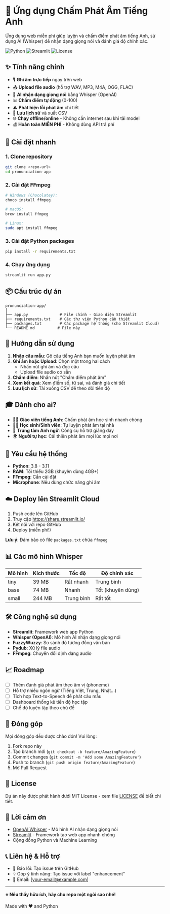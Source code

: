 # 🧠 Ứng dụng Chấm Phát Âm Tiếng Anh

Ứng dụng web miễn phí giúp luyện và chấm điểm phát âm tiếng Anh, sử dụng AI (Whisper) để nhận dạng giọng nói và đánh giá độ chính xác.

![Python](https://img.shields.io/badge/Python-3.8%2B-blue)
![Streamlit](https://img.shields.io/badge/Streamlit-1.28%2B-red)
![License](https://img.shields.io/badge/License-MIT-green)

## ✨ Tính năng chính

-   🎙️ **Ghi âm trực tiếp** ngay trên web
-   📤 **Upload file audio** (hỗ trợ WAV, MP3, M4A, OGG, FLAC)
-   🤖 **AI nhận dạng giọng nói** bằng Whisper (OpenAI)
-   📊 **Chấm điểm tự động** (0-100)
-   ⚠️ **Phát hiện lỗi phát âm** chi tiết
-   📜 **Lưu lịch sử** và xuất CSV
-   🌐 **Chạy offline/online** - Không cần internet sau khi tải model
-   💰 **Hoàn toàn MIỄN PHÍ** - Không dùng API trả phí

## 🚀 Cài đặt nhanh

### 1. Clone repository

```bash
git clone <repo-url>
cd pronunciation-app
```

### 2. Cài đặt FFmpeg

```bash
# Windows (Chocolatey):
choco install ffmpeg

# macOS:
brew install ffmpeg

# Linux:
sudo apt install ffmpeg
```

### 3. Cài đặt Python packages

```bash
pip install -r requirements.txt
```

### 4. Chạy ứng dụng

```bash
streamlit run app.py
```

## 📦 Cấu trúc dự án

```
pronunciation-app/
│
├── app.py              # File chính - Giao diện Streamlit
├── requirements.txt    # Các thư viện Python cần thiết
├── packages.txt        # Các package hệ thống (cho Streamlit Cloud)
└── README.md          # File này
```

## 🎯 Hướng dẫn sử dụng

1. **Nhập câu mẫu**: Gõ câu tiếng Anh bạn muốn luyện phát âm
2. **Ghi âm hoặc Upload**: Chọn một trong hai cách
    - Nhấn nút ghi âm và đọc câu
    - Upload file audio có sẵn
3. **Chấm điểm**: Nhấn nút "Chấm điểm phát âm"
4. **Xem kết quả**: Xem điểm số, từ sai, và đánh giá chi tiết
5. **Lưu lịch sử**: Tải xuống CSV để theo dõi tiến độ

## 🎓 Dành cho ai?

-   👨‍🏫 **Giáo viên tiếng Anh**: Chấm phát âm học sinh nhanh chóng
-   👨‍🎓 **Học sinh/Sinh viên**: Tự luyện phát âm tại nhà
-   🏢 **Trung tâm Anh ngữ**: Công cụ hỗ trợ giảng dạy
-   🌍 **Người tự học**: Cải thiện phát âm mọi lúc mọi nơi

## 🔧 Yêu cầu hệ thống

-   **Python**: 3.8 - 3.11
-   **RAM**: Tối thiểu 2GB (khuyên dùng 4GB+)
-   **FFmpeg**: Cần cài đặt
-   **Microphone**: Nếu dùng chức năng ghi âm

## ☁️ Deploy lên Streamlit Cloud

1. Push code lên GitHub
2. Truy cập https://share.streamlit.io/
3. Kết nối với repo GitHub
4. Deploy (miễn phí!)

**Lưu ý**: Đảm bảo có file `packages.txt` chứa `ffmpeg`

## 📊 Các mô hình Whisper

| Mô hình | Kích thước | Tốc độ     | Độ chính xác      |
| ------- | ---------- | ---------- | ----------------- |
| tiny    | 39 MB      | Rất nhanh  | Trung bình        |
| base    | 74 MB      | Nhanh      | Tốt (khuyên dùng) |
| small   | 244 MB     | Trung bình | Rất tốt           |

## 🛠️ Công nghệ sử dụng

-   **Streamlit**: Framework web app Python
-   **Whisper (OpenAI)**: Mô hình AI nhận dạng giọng nói
-   **FuzzyWuzzy**: So sánh độ tương đồng văn bản
-   **Pydub**: Xử lý file audio
-   **FFmpeg**: Chuyển đổi định dạng audio

## 📈 Roadmap

-   [ ] Thêm đánh giá phát âm theo âm vị (phoneme)
-   [ ] Hỗ trợ nhiều ngôn ngữ (Tiếng Việt, Trung, Nhật...)
-   [ ] Tích hợp Text-to-Speech để phát câu mẫu
-   [ ] Dashboard thống kê tiến độ học tập
-   [ ] Chế độ luyện tập theo chủ đề

## 🤝 Đóng góp

Mọi đóng góp đều được chào đón! Vui lòng:

1. Fork repo này
2. Tạo branch mới (`git checkout -b feature/AmazingFeature`)
3. Commit changes (`git commit -m 'Add some AmazingFeature'`)
4. Push to branch (`git push origin feature/AmazingFeature`)
5. Mở Pull Request

## 📝 License

Dự án này được phát hành dưới MIT License - xem file [LICENSE](LICENSE) để biết chi tiết.

## 🙏 Lời cảm ơn

-   [OpenAI Whisper](https://github.com/openai/whisper) - Mô hình AI nhận dạng giọng nói
-   [Streamlit](https://streamlit.io/) - Framework tạo web app nhanh chóng
-   Cộng đồng Python và Machine Learning

## 📞 Liên hệ & Hỗ trợ

-   🐛 Báo lỗi: Tạo issue trên GitHub
-   💡 Góp ý tính năng: Tạo issue với label "enhancement"
-   📧 Email: [your-email@example.com]

---

**⭐ Nếu thấy hữu ích, hãy cho repo một ngôi sao nhé!**

Made with ❤️ and Python
